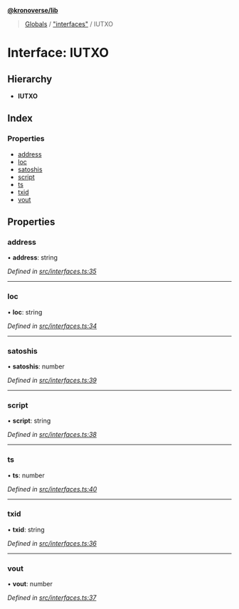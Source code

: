 **[@kronoverse/lib](../README.md)**

> [Globals](../globals.md) / ["interfaces"](../modules/_interfaces_.md) / IUTXO

# Interface: IUTXO

## Hierarchy

* **IUTXO**

## Index

### Properties

* [address](_interfaces_.iutxo.md#address)
* [loc](_interfaces_.iutxo.md#loc)
* [satoshis](_interfaces_.iutxo.md#satoshis)
* [script](_interfaces_.iutxo.md#script)
* [ts](_interfaces_.iutxo.md#ts)
* [txid](_interfaces_.iutxo.md#txid)
* [vout](_interfaces_.iutxo.md#vout)

## Properties

### address

•  **address**: string

*Defined in [src/interfaces.ts:35](https://github.com/kronoverse-inc/krono-lib/blob/95ea605/src/interfaces.ts#L35)*

___

### loc

•  **loc**: string

*Defined in [src/interfaces.ts:34](https://github.com/kronoverse-inc/krono-lib/blob/95ea605/src/interfaces.ts#L34)*

___

### satoshis

•  **satoshis**: number

*Defined in [src/interfaces.ts:39](https://github.com/kronoverse-inc/krono-lib/blob/95ea605/src/interfaces.ts#L39)*

___

### script

•  **script**: string

*Defined in [src/interfaces.ts:38](https://github.com/kronoverse-inc/krono-lib/blob/95ea605/src/interfaces.ts#L38)*

___

### ts

•  **ts**: number

*Defined in [src/interfaces.ts:40](https://github.com/kronoverse-inc/krono-lib/blob/95ea605/src/interfaces.ts#L40)*

___

### txid

•  **txid**: string

*Defined in [src/interfaces.ts:36](https://github.com/kronoverse-inc/krono-lib/blob/95ea605/src/interfaces.ts#L36)*

___

### vout

•  **vout**: number

*Defined in [src/interfaces.ts:37](https://github.com/kronoverse-inc/krono-lib/blob/95ea605/src/interfaces.ts#L37)*

